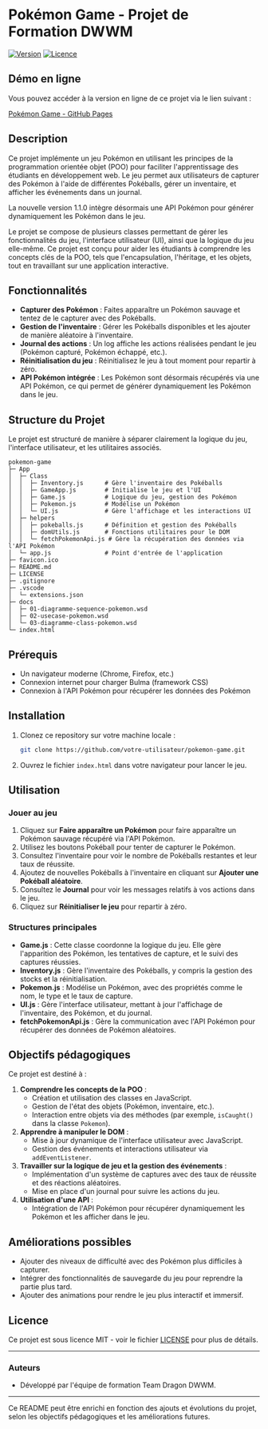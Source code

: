 
# Pokémon Game - Projet de Formation DWWM

[![Version](https://img.shields.io/badge/version-1.1.0-blue)](https://github.com/votre-utilisateur/pokemon-game)
[![Licence](https://img.shields.io/badge/licence-MIT-green)](https://opensource.org/licenses/MIT)

## Démo en ligne

Vous pouvez accéder à la version en ligne de ce projet via le lien suivant :

[Pokémon Game - GitHub Pages](https://team-dragon-dwwm-09240525.github.io/pokemon-game/)

## Description

Ce projet implémente un jeu Pokémon en utilisant les principes de la programmation orientée objet (POO) pour faciliter l'apprentissage des étudiants en développement web. Le jeu permet aux utilisateurs de capturer des Pokémon à l'aide de différentes Pokéballs, gérer un inventaire, et afficher les événements dans un journal.

La nouvelle version 1.1.0 intègre désormais une API Pokémon pour générer dynamiquement les Pokémon dans le jeu.

Le projet se compose de plusieurs classes permettant de gérer les fonctionnalités du jeu, l'interface utilisateur (UI), ainsi que la logique du jeu elle-même. Ce projet est conçu pour aider les étudiants à comprendre les concepts clés de la POO, tels que l'encapsulation, l'héritage, et les objets, tout en travaillant sur une application interactive.

## Fonctionnalités

- **Capturer des Pokémon** : Faites apparaître un Pokémon sauvage et tentez de le capturer avec des Pokéballs.
- **Gestion de l'inventaire** : Gérer les Pokéballs disponibles et les ajouter de manière aléatoire à l'inventaire.
- **Journal des actions** : Un log affiche les actions réalisées pendant le jeu (Pokémon capturé, Pokémon échappé, etc.).
- **Réinitialisation du jeu** : Réinitialisez le jeu à tout moment pour repartir à zéro.
- **API Pokémon intégrée** : Les Pokémon sont désormais récupérés via une API Pokémon, ce qui permet de générer dynamiquement les Pokémon dans le jeu.

## Structure du Projet

Le projet est structuré de manière à séparer clairement la logique du jeu, l'interface utilisateur, et les utilitaires associés.

```
pokemon-game
├─ App
│  ├─ Class
│  │  ├─ Inventory.js      # Gère l'inventaire des Pokéballs
│  │  ├─ GameApp.js        # Initialise le jeu et l'UI
│  │  ├─ Game.js           # Logique du jeu, gestion des Pokémon
│  │  ├─ Pokemon.js        # Modélise un Pokémon
│  │  └─ UI.js             # Gère l'affichage et les interactions UI
│  ├─ helpers
│  │  ├─ pokeballs.js      # Définition et gestion des Pokéballs
│  │  ├─ domUtils.js       # Fonctions utilitaires pour le DOM
│  │  └─ fetchPokemonApi.js # Gère la récupération des données via l'API Pokémon
│  └─ app.js               # Point d'entrée de l'application
├─ favicon.ico
├─ README.md
├─ LICENSE
├─ .gitignore
├─ .vscode
│  └─ extensions.json
├─ docs
│  ├─ 01-diagramme-sequence-pokemon.wsd
│  ├─ 02-usecase-pokemon.wsd
│  └─ 03-diagramme-class-pokemon.wsd
└─ index.html
```

## Prérequis

- Un navigateur moderne (Chrome, Firefox, etc.)
- Connexion internet pour charger Bulma (framework CSS)
- Connexion à l'API Pokémon pour récupérer les données des Pokémon

## Installation

1. Clonez ce repository sur votre machine locale :

   ```bash
   git clone https://github.com/votre-utilisateur/pokemon-game.git
   ```

2. Ouvrez le fichier `index.html` dans votre navigateur pour lancer le jeu.

## Utilisation

### Jouer au jeu

1. Cliquez sur **Faire apparaître un Pokémon** pour faire apparaître un Pokémon sauvage récupéré via l'API Pokémon.
2. Utilisez les boutons Pokéball pour tenter de capturer le Pokémon.
3. Consultez l'inventaire pour voir le nombre de Pokéballs restantes et leur taux de réussite.
4. Ajoutez de nouvelles Pokéballs à l'inventaire en cliquant sur **Ajouter une Pokéball aléatoire**.
5. Consultez le **Journal** pour voir les messages relatifs à vos actions dans le jeu.
6. Cliquez sur **Réinitialiser le jeu** pour repartir à zéro.

### Structures principales

- **Game.js** : Cette classe coordonne la logique du jeu. Elle gère l'apparition des Pokémon, les tentatives de capture, et le suivi des captures réussies.
- **Inventory.js** : Gère l'inventaire des Pokéballs, y compris la gestion des stocks et la réinitialisation.
- **Pokemon.js** : Modélise un Pokémon, avec des propriétés comme le nom, le type et le taux de capture.
- **UI.js** : Gère l'interface utilisateur, mettant à jour l'affichage de l'inventaire, des Pokémon, et du journal.
- **fetchPokemonApi.js** : Gère la communication avec l'API Pokémon pour récupérer des données de Pokémon aléatoires.

## Objectifs pédagogiques

Ce projet est destiné à :

1. **Comprendre les concepts de la POO** :
   - Création et utilisation des classes en JavaScript.
   - Gestion de l'état des objets (Pokémon, inventaire, etc.).
   - Interaction entre objets via des méthodes (par exemple, `isCaught()` dans la classe `Pokemon`).
2. **Apprendre à manipuler le DOM** :
   - Mise à jour dynamique de l'interface utilisateur avec JavaScript.
   - Gestion des événements et interactions utilisateur via `addEventListener`.
3. **Travailler sur la logique de jeu et la gestion des événements** :
   - Implémentation d'un système de captures avec des taux de réussite et des réactions aléatoires.
   - Mise en place d'un journal pour suivre les actions du jeu.
4. **Utilisation d'une API** :
   - Intégration de l'API Pokémon pour récupérer dynamiquement les Pokémon et les afficher dans le jeu.

## Améliorations possibles

- Ajouter des niveaux de difficulté avec des Pokémon plus difficiles à capturer.
- Intégrer des fonctionnalités de sauvegarde du jeu pour reprendre la partie plus tard.
- Ajouter des animations pour rendre le jeu plus interactif et immersif.

## Licence

Ce projet est sous licence MIT - voir le fichier [LICENSE](LICENSE) pour plus de détails.

---

### Auteurs

- Développé par l'équipe de formation Team Dragon DWWM.

---

Ce README peut être enrichi en fonction des ajouts et évolutions du projet, selon les objectifs pédagogiques et les améliorations futures.
